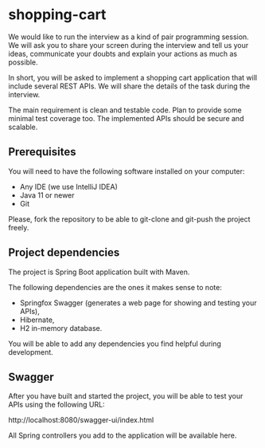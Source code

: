 # shopping-cart

We would like to run the interview as a kind of pair programming session. We will ask you to share your screen
during the interview and tell us your ideas, communicate your doubts and explain your actions as much as possible. 

In short, you will be asked to implement a shopping cart application that will include several REST APIs. We will
share the details of the task during the interview.

The main requirement is clean and testable code. Plan to provide some minimal test coverage too. The implemented
APIs should be secure and scalable.

## Prerequisites

You will need to have the following software installed on your computer:
- Any IDE (we use IntelliJ IDEA)
- Java 11 or newer
- Git

Please, fork the repository to be able to git-clone and git-push the project freely.

## Project dependencies

The project is Spring Boot application built with Maven.

The following dependencies are the ones it makes sense to note:
- Springfox Swagger (generates a web page for showing and testing your APIs),
- Hibernate,
- H2 in-memory database.

You will be able to add any dependencies you find helpful during development.

## Swagger

After you have built and started the project, you will be able to test your APIs using the following URL:

http://localhost:8080/swagger-ui/index.html

All Spring controllers you add to the application will be available here.